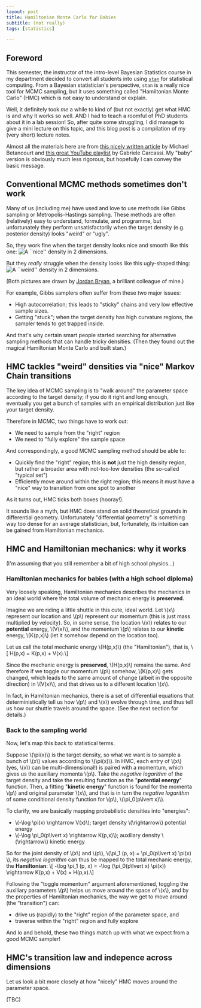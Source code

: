 ```yaml
---
layout: post
title: Hamiltonian Monte Carlo for Babies
subtitle: (not really)
tags: [statistics]

---
```


## Foreword

This semester, the instructor of the intro-level Bayesian Statistics course in my department decided to convert all students 
into using [`stan`](https://mc-stan.org/) for statistical computing. From a Bayesian statistician's perspective, `stan` is a 
really nice tool for MCMC sampling, but it uses something called "Hamiltonian Monte Carlo" (HMC) which is not easy to 
understand or explain.

Well, it definitely took *me* a while to kind of (but not exactly) get what HMC is and why it works so well. AND I had to 
teach a roomful of PhD students about it in a lab session! So, after quite some struggling, I did manage to give a mini 
lecture on this topic, and this blog post is a compilation of my (very short) lecture notes.

Almost all the materials here are from [this nicely written article](https://arxiv.org/abs/1701.02434) by Michael Betancourt and 
[this great YouTube playlist](https://youtu.be/FGQddvjP19w) by Gabriele Carcassi. My "baby" version is obviously much less 
rigorous, but hopefully I can convey the basic message. 

## Conventional MCMC methods sometimes don't work

Many of us (including me) have used and love to use methods like Gibbs sampling or Metropolis-Hastings sampling.
These methods are often (relatively) easy to understand, formulate, and programme, but unfortunately they perform unsatisfactorily
when the target density (e.g. posterior density) looks "weird" or "ugly".

So, they work fine when the target density looks nice and smooth like this one:
![A ``nice'' density in 2 dimensions.](https://fanbuduke17.github.io/img/Nice_density.jpeg)

But they *really* struggle when the density looks like this ugly-shaped thing: 
![A ``weird'' density in 2 dimensions.](https://fanbuduke17.github.io/img/Nice_density.jpeg)

(Both pictures are drawn by [Jordan Bryan](https://j-g-b.github.io/), a brilliant colleague of mine.)

For example, Gibbs samplers often suffer from these two major issues:

* High autocorrelation; this leads to "sticky" chains and very low effective sample sizes.
* Getting "stuck"; when the target density has high curvature regions, the sampler tends to get trapped inside.

And that's why certain smart people started searching for alternative sampling methods that can handle tricky densities. 
(Then they found out the magical Hamiltonian Monte Carlo and built stan.)

## HMC tackles "weird" densities via "nice" Markov Chain transitions

The key idea of MCMC sampling is to "walk around" the parameter space according to the target density; if you do it right and 
long enough, eventually you get a bunch of samples with an empirical distribution just like your target density.

Therefore in MCMC, two things have to work out:
* We need to sample from the "right" region
* We need to "fully explore" the sample space

And correspondingly, a good MCMC sampling method should be able to:
* Quickly find the "right" region; this is **not** just the high density region, but rather a broader area with not-too-low densities (the so-called "typical set")
* Efficiently move around within the right region; this means it must have a "nice" way to transition from one spot to another

As it turns out, HMC ticks both boxes (hooray!).

It sounds like a myth, but HMC does stand on solid theoretical grounds in differential geometry. Unfortunately "differential geometry" is something way too dense for an average statistician, but, fortunately, its intuition can be gained from Hamiltonian mechanics.

## HMC and Hamiltonian mechanics: why it works

(I'm assuming that you still remember a bit of high school physics...)

### Hamiltonian mechanics for babies (with a high school diploma)

Very loosely speaking, Hamiltonian mechanics describes the mechanics in an ideal world where the total volume of mechanic 
energy is **preserved**. 

Imagine we are riding a little shuttle in this cute, ideal world. Let \\(x\\) represent our location and \\(p\\) 
represent our momentum (this is just mass multiplied by velocity). So, in some sense, the location \\(x\\) relates to our **potential** energy, \\(V(x)\\), and the momentum \\(p\\) relates to our **kinetic** energy, \\(K(p,x)\\) (let it somehow depend on the location too). 

Let us call the total mechanic energy \\(H(p,x)\\) (the "Hamiltonian"), that is,
\\[ H(p,x) = K(p,x) + V(x).\\]

Since the mechanic energy is **preserved**, \\(H(p,x)\\) remains the same. And therefore if we toggle our momentum \\(p\\) somehow, \\(K(p,x)\\) gets changed, which leads to the same amount of change (albeit in the opposite direction) in \\(V(x)\\), and that drives us to a different location \\(x\\). 

In fact, in Hamiltonian mechanics, there is a set of differential equations that deterministically tell us how \\(p\\) and \\(x\\) evolve through time, and thus tell us how our shuttle travels around the space. (See the next section for details.)

### Back to the sampling world

Now, let's map this back to statistical terms. 

Suppose \\(\pi(x)\\) is the target density, so what we want is to sample a bunch of \\(x\\) values according to \\(\pi(x)\\). In HMC, each entry of \\(x\\) (yes, \\(x\\) can be multi-dimensional!) is paired with a momentum, which gives us the auxiliary  momenta \\(p\\). Take the *negative logarithm* of the target density and take the resulting function as the "**potential energy**" function. Then, a fitting "**kinetic energy**" function is found for the momenta \\(p\\) and original parameter \\(x\\), and that is in turn the *negative logarithm* of some conditional density function for \\(p\\), \\(\pi_0(p\lvert x)\\).

To clarify, we are basically mapping probabilistic densities into "energies":
* \\(-\log \pi(x) \rightarrow V(x)\\); target density \\(\rightarrow\\) potential energy
* \\(-\log \pi_0(p\lvert x) \rightarrow K(p,x)\\); auxiliary density \\(\rightarrow\\) kinetic energy

So for the joint density of \\(x\\) and \\(p\\), \\(\pi_1 (p, x) = \pi_0(p\lvert x) \pi(x) \\), its *negative logarithm* can thus be mapped to the total mechanic energy, the **Hamiltonian**:
\\[ -\log \pi_1 (p, x) = -\log (\pi_0(p\lvert x) \pi(x)) \rightarrow K(p,x) + V(x) =  H(p,x).\\]

Following the "toggle momentum" argument aforementioned, toggling the auxiliary parameters \\(p\\) helps us move around the space of \\(x\\), and by the properties of Hamiltonian mechanics, the way we get to move around (the "transition") can:
* drive us (rapidly) to the "right" region of the parameter space, and
* traverse within the "right" region and fully explore

And lo and behold, these two things match up with what we expect from a good MCMC sampler!

## HMC's transition law and indepence across dimensions

Let us look a bit more closely at how "nicely" HMC moves around the parameter space.

(TBC)

